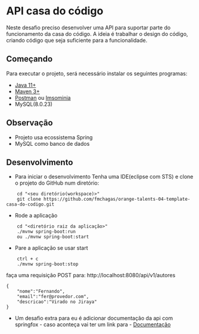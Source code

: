 # API casa do código
  Neste desafio preciso desenvolver uma API para suportar parte do funcionamento da casa do código.
  A ideia é trabalhar o design do código, criando código que seja suficiente para a funcionalidade.

## Começando
Para executar o projeto, será necessário instalar os seguintes programas:

- [Java 11+](https://openjdk.java.net/projects/jdk/11/)
- [Maven 3+](https://maven.apache.org/download.cgi)
- [Postman](https://www.postman.com/downloads/) ou [Imsominia](https://insomnia.rest/download)
- MySQL(8.0.23)

## Observação
* Projeto usa ecossistema Spring
* MySQL como banco de dados

## Desenvolvimento

* Para iniciar o desenvolvimento Tenha uma IDE(eclipse com STS) e clone o projeto do GitHub num diretório:

```shell
	cd "<seu diretório(workspace)>"
	git clone https://github.com/fmchagas/orange-talents-04-template-casa-do-codigo.git
```

* Rode a aplicação

```shell
	cd "<diretório raiz da aplicação>"
	./mvnw spring-boot:run
	ou ./mvnw spring-boot:start
```

* Pare a aplicação se usar start

```shell
    ctrl + c
    ./mvnw spring-boot:stop
```

faça uma requisição POST para:
http://localhost:8080/api/v1/autores

```shell
{
    "nome":"Fernando",
    "email":"fer@provedor.com",
    "descricao":"Virado no Jiraya"
}
```

* Um desafio extra para eu é adicionar documentação da api com springfox - caso aconteça
vai ter um link para - [Documentação](http://www.localhost:8080/swagger-ui) 